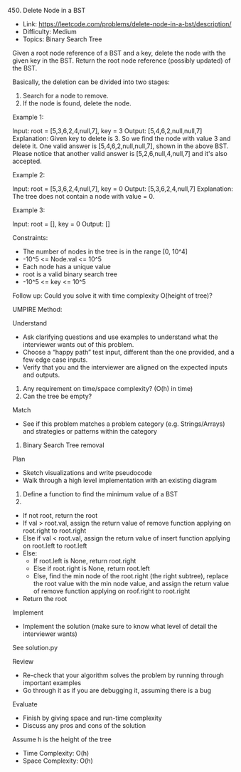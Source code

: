 450. Delete Node in a BST

- Link: https://leetcode.com/problems/delete-node-in-a-bst/description/
- Difficulty: Medium
- Topics: Binary Search Tree

Given a root node reference of a BST and a key, delete the node with the given key in the BST. Return the root node reference (possibly updated) of the BST.

Basically, the deletion can be divided into two stages:

1. Search for a node to remove.
2. If the node is found, delete the node.

Example 1:

Input: root = [5,3,6,2,4,null,7], key = 3
Output: [5,4,6,2,null,null,7]
Explanation: Given key to delete is 3. So we find the node with value 3 and delete it.
One valid answer is [5,4,6,2,null,null,7], shown in the above BST.
Please notice that another valid answer is [5,2,6,null,4,null,7] and it's also accepted.

Example 2:

Input: root = [5,3,6,2,4,null,7], key = 0
Output: [5,3,6,2,4,null,7]
Explanation: The tree does not contain a node with value = 0.

Example 3:

Input: root = [], key = 0
Output: []

Constraints:

- The number of nodes in the tree is in the range [0, 10^4]
- -10^5 <= Node.val <= 10^5
- Each node has a unique value
- root is a valid binary search tree
- -10^5 <= key <= 10^5

Follow up: Could you solve it with time complexity O(height of tree)?

UMPIRE Method:

Understand

- Ask clarifying questions and use examples to understand what the interviewer wants out of this problem.
- Choose a “happy path” test input, different than the one provided, and a few edge case inputs.
- Verify that you and the interviewer are aligned on the expected inputs and outputs.

1. Any requirement on time/space complexity? (O(h) in time)
2. Can the tree be empty?

Match

- See if this problem matches a problem category (e.g. Strings/Arrays) and strategies or patterns within the category

1. Binary Search Tree removal

Plan

- Sketch visualizations and write pseudocode
- Walk through a high level implementation with an existing diagram

1. Define a function to find the minimum value of a BST
2. 
- If not root, return the root
- If val > root.val, assign the return value of remove function applying on root.right to root.right
- Else if val < root.val, assign the return value of insert function applying on root.left to root.left
- Else: 
    - If root.left is None, return root.right
    - Else if root.right is None, return root.left
    - Else, find the min node of the root.right (the right subtree), replace the root value with the min node value, and assign the return value of remove function applying on roof.right to root.right
- Return the root
    
    
Implement

- Implement the solution (make sure to know what level of detail the interviewer wants)

See solution.py

Review

- Re-check that your algorithm solves the problem by running through important examples
- Go through it as if you are debugging it, assuming there is a bug

Evaluate

- Finish by giving space and run-time complexity
- Discuss any pros and cons of the solution

Assume h is the height of the tree
- Time Complexity: O(h)
- Space Complexity: O(h)
